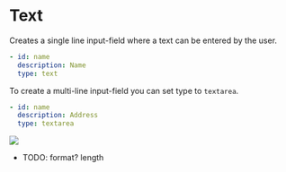 # Text

Creates a single line input-field where a text can be entered by the user.

```yaml
- id: name
  description: Name
  type: text
```


To create a multi-line input-field you can set type to `textarea`.

```yaml
- id: name
  description: Address
  type: textarea
```



![](/images/inputs/number.png)

- TODO: format? length
